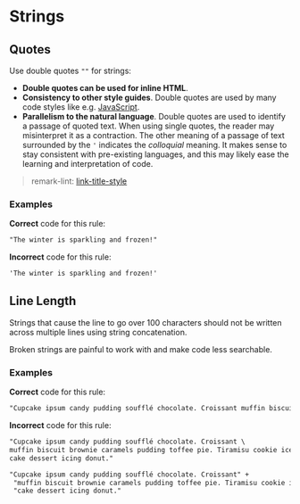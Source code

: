 # Strings

## Quotes

Use double quotes `""` for strings:

- **Double quotes can be used for inline HTML**.
- **Consistency to other style guides**. Double quotes are used by many code styles like e.g. [JavaScript](https://arcticicestudio.github.io/styleguide-javascript).
- **Parallelism to the natural language**. Double quotes are used to identify a passage of quoted text. When using single quotes, the reader may misinterpret it as a contraction. The other meaning of a passage of text surrounded by the `'` indicates the *colloquial* meaning. It makes sense to stay consistent with pre-existing languages, and this may likely ease the learning and interpretation of code.

> remark-lint: [link-title-style](https://github.com/remarkjs/remark-lint/tree/master/packages/remark-lint-link-title-style)

### Examples

**Correct** code for this rule:

```markdown
"The winter is sparkling and frozen!"
```

**Incorrect** code for this rule:

```markdown
'The winter is sparkling and frozen!'
```

## Line Length

Strings that cause the line to go over 100 characters should not be written across multiple lines using string concatenation.

Broken strings are painful to work with and make code less searchable.

### Examples

**Correct** code for this rule:

```markdown
"Cupcake ipsum candy pudding soufflé chocolate. Croissant muffin biscuit brownie caramels pudding toffee pie. Tiramisu cookie ice cream cake dessert icing donut."
```

**Incorrect** code for this rule:

```markdown
"Cupcake ipsum candy pudding soufflé chocolate. Croissant \
muffin biscuit brownie caramels pudding toffee pie. Tiramisu cookie ice cream \
cake dessert icing donut."
```

```markdown
"Cupcake ipsum candy pudding soufflé chocolate. Croissant" +
 "muffin biscuit brownie caramels pudding toffee pie. Tiramisu cookie ice cream " +
 "cake dessert icing donut."
```
